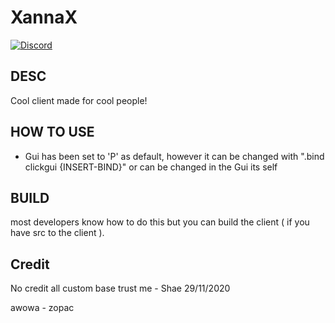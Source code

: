# XannaX

[![Discord](https://img.shields.io/badge/chat-on%20discord-brightgreen.svg)](http://discord.gg/RqrJ8vYdc5)

## DESC

Cool client made for cool people!

## HOW TO USE

* Gui has been set to 'P' as default, however it can be changed with ".bind clickgui {INSERT-BIND}" or can be changed in the Gui its self

## BUILD

most developers know how to do this but you can build the client ( if you have src to the client ).

## Credit

No credit all custom base trust me - Shae 29/11/2020

awowa - zopac
